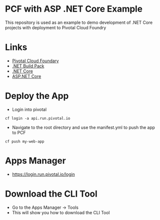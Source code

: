 # PCF with ASP .NET Core Example
This repository is used as an example to demo development of .NET Core projects with deployment to Pivotal Cloud Foundry

# Links
* [Pivotal Cloud Foundary](https://pivotal.io/platform)
* [.NET Build Pack](https://docs.run.pivotal.io/buildpacks/dotnet-core/index.html)
* [.NET Core](https://docs.microsoft.com/en-us/dotnet/core/)
* [ASP.NET Core](https://docs.microsoft.com/en-us/aspnet/core/?view=aspnetcore-2.0)

# Deploy the App
* Login into pivotal
```
cf login -a api.run.pivotal.io
```
* Navigate to the root directory and use the manifest.yml to push the app to PCF
```
cf push my-web-app
```

# Apps Manager
* https://login.run.pivotal.io/login

# Download the CLI Tool
* Go to the Apps Manager -> Tools
* This will show you how to download the CLI Tool